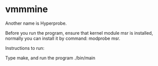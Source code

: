 vmmmine
=======

Another name is Hyperprobe.

Before you run the program, ensure that kernel module msr is installed, normally you can install it by command: modprobe msr.

Instructions to run:

Type make, and run the program ./bin/main
